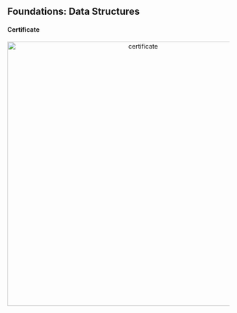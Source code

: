 ## Foundations: Data Structures

#### Certificate
<div align="center">
<img src="https://media-exp1.licdn.com/dms/image/C561FAQFcT_L3AcfzSg/feedshare-document-cover-images_1280/0/1649559803951?e=2147483647&v=beta&t=dTz_tDJtQg8eetzojNzMg8Dr4rQjMNfaRw4ULgJpJ-M" alt="certificate" width="600"/>
</div>
